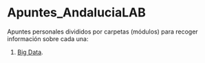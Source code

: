 # Apuntes_AndaluciaLAB
Apuntes personales divididos por carpetas (módulos) para recoger información sobre cada una:
1. [Big Data](https://github.com/fcoterroba/Apuntes_AndaluciaLAB/tree/main/Big_Data).
